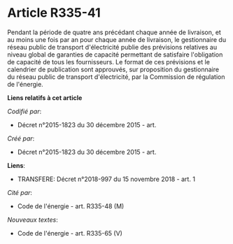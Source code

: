 # Article R335-41

Pendant la période de quatre ans précédant chaque année de livraison, et au moins une fois par an pour chaque année de
livraison, le gestionnaire du réseau public de transport d'électricité publie des prévisions relatives au niveau global de
garanties de capacité permettant de satisfaire l'obligation de capacité de tous les fournisseurs. Le format de ces prévisions
et le calendrier de publication sont approuvés, sur proposition du gestionnaire du réseau public de transport d'électricité,
par la Commission de régulation de l'énergie.

**Liens relatifs à cet article**

_Codifié par_:

  - Décret n°2015-1823 du 30 décembre 2015 - art.

_Créé par_:

  - Décret n°2015-1823 du 30 décembre 2015 - art.

**Liens**:

  - TRANSFERE: Décret n°2018-997 du 15 novembre 2018 - art. 1

_Cité par_:

  - Code de l'énergie - art. R335-48 (M)

_Nouveaux textes_:

  - Code de l'énergie - art. R335-65 (V)
